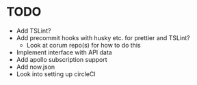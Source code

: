 # TODO

- Add TSLint?
- Add precommit hooks with husky etc. for prettier and TSLint?
  - Look at corum repo(s) for how to do this
- Implement interface with API data
- Add apollo subscription support
- Add now.json
- Look into setting up circleCI
